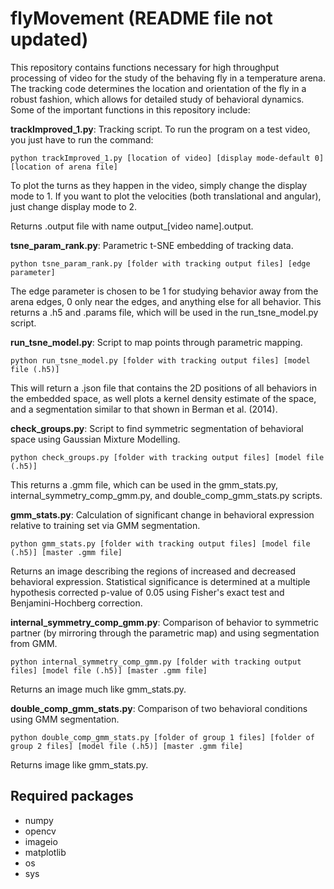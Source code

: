 # flyMovement (README file not updated)

This repository contains functions necessary for high throughput processing of video for the study of the behaving fly in a temperature arena. The tracking code determines the location and orientation of the fly in a robust fashion, which allows for detailed study of behavioral dynamics. Some of the important functions in this repository include:

**trackImproved_1.py**: Tracking script. To run the program on a test video, you just have to run the command:
```
python trackImproved_1.py [location of video] [display mode-default 0] [location of arena file]
```
To plot the turns as they happen in the video, simply change the display mode to 1. If you want to plot the velocities (both translational and angular), just change display mode to 2. 

Returns .output file with name output_[video name].output. 

**tsne_param_rank.py**: Parametric t-SNE embedding of tracking data.
```
python tsne_param_rank.py [folder with tracking output files] [edge parameter]
```
The edge parameter is chosen to be 1 for studying behavior away from the arena edges, 0 only near the edges, and anything else for all behavior. This returns a .h5 and .params file, which will be used in the run_tsne_model.py script. 

**run_tsne_model.py**: Script to map points through parametric mapping. 
``` 
python run_tsne_model.py [folder with tracking output files] [model file (.h5)]
```
This will return a .json file that contains the 2D positions of all behaviors in the embedded space,  as well plots a kernel density estimate of the space, and a segmentation similar to that shown in Berman et al. (2014). 

**check_groups.py**: Script to find symmetric segmentation of behavioral space using Gaussian Mixture Modelling. 
```
python check_groups.py [folder with tracking output files] [model file (.h5)] 
```
This returns a .gmm file, which can be used in the gmm_stats.py, internal_symmetry_comp_gmm.py, and double_comp_gmm_stats.py scripts. 

**gmm_stats.py**: Calculation of significant change in behavioral expression relative to training set via GMM segmentation. 

```
python gmm_stats.py [folder with tracking output files] [model file (.h5)] [master .gmm file]
```
Returns an image describing the regions of increased and decreased behavioral expression. Statistical significance is determined at a multiple hypothesis corrected p-value of 0.05 using Fisher's exact test and Benjamini-Hochberg correction. 

**internal_symmetry_comp_gmm.py**: Comparison of behavior to  symmetric partner (by mirroring through the parametric map) and using segmentation from GMM. 

```
python internal_symmetry_comp_gmm.py [folder with tracking output files] [model file (.h5)] [master .gmm file]
```
Returns an image much like gmm_stats.py. 

**double_comp_gmm_stats.py**: Comparison of two behavioral conditions using GMM segmentation. 

```
python double_comp_gmm_stats.py [folder of group 1 files] [folder of group 2 files] [model file (.h5)] [master .gmm file]
```
Returns image like gmm_stats.py. 

## Required packages
* numpy
* opencv
* imageio
* matplotlib
* os
* sys
